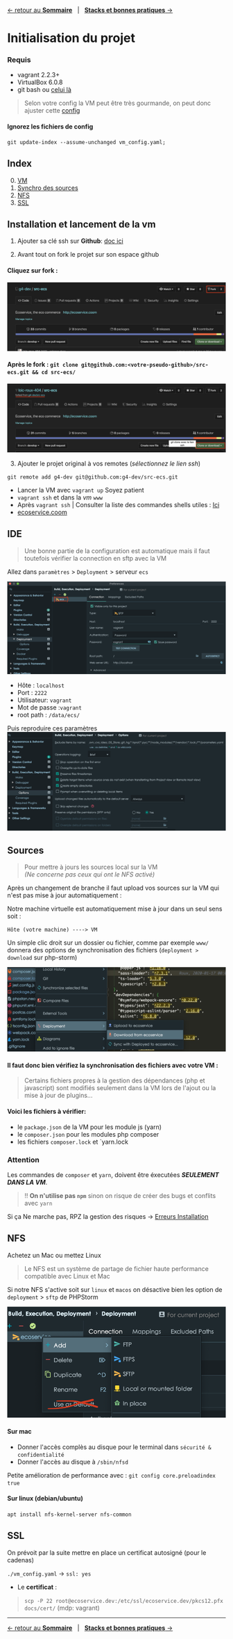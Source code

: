[&larr; retour au **Sommaire**](0Sommaire.md) &nbsp;&nbsp;| &nbsp;&nbsp;[**Stacks et bonnes pratiques** &rarr;](2Stack.md)

# Initialisation du projet

### Requis
- vagrant 2.2.3+
- VirtualBox 6.0.8
- git bash ou [celui là](5Tips#ConseildeShell)

>Selon votre config la VM peut être très gourmande, on peut donc ajuster cette [config](../vm_config.yaml)

#### Ignorez les fichiers de config
```
git update-index --assume-unchanged vm_config.yaml;
```

## Index

0. [VM](#installation-et-lancement-de-la-vm)
1. [Synchro des sources](#sources)
2. [NFS](#nfs)
3. [SSL](#ssl)

## Installation et lancement de la vm

1. Ajouter sa clé ssh sur **Github**: [doc ici](https://help.github.com/en/github/authenticating-to-github/generating-a-new-ssh-key-and-adding-it-to-the-ssh-agent#generating-a-new-ssh-key)

2. Avant tout on fork le projet sur son espace github

#### Cliquez sur fork :
![fork](res/fork.png)

#### Après le fork : `git clone git@github.com:<votre-pseudo-github>/src-ecs.git && cd src-ecs/`
![after_fork](res/after_fork.png)

3. Ajouter le projet original à vos remotes (*sélectionnez le lien ssh*)

```
git remote add g4-dev git@github.com:g4-dev/src-ecs.git
```

- Lancer la VM avec `vagrant up` Soyez patient
- `vagrant ssh` et dans la *vm* `www`
- Après `vagrant ssh` | Consulter la liste des commandes shells utiles : [Ici](5Tips.md)
- [ecoservice.coom](http://ecoservice.coom)

## IDE
> Une bonne partie de la configuration est automatique mais il faut toutefois vérifier la connection
en sftp avec la VM

Allez dans `paramètres` > `Deployment` > serveur `ecs`

![Déploiement](res/deployment.png)

- Hôte : `localhost`
- Port : `2222`
- Utilisateur: `vagrant`
- Mot de passe :`vagrant`
- root path : `/data/ecs/`

Puis reproduire ces paramètres
![Déploiement](res/deployement2.png)

## Sources
> Pour mettre à jours les sources local sur la VM <br>
> *(Ne concerne pas ceux qui ont le NFS activé)*

Après un changement de branche il faut upload vos sources sur la VM qui n'est pas mise à jour automatiquement : <br> 

Notre machine virtuelle est automatiquement mise à jour dans un seul sens soit :

```
Hôte (votre machine) ----> VM
```

Un simple clic droit sur un dossier ou fichier, comme par exemple `www/` donnera des options de synchronisation des fichiers (`deployment > download` sur php-storm)

![sources](res/upload_sources.png)

#### Il faut donc bien vérifiez la synchronisation des fichiers avec votre VM :
> Certains fichiers propres à la gestion des dépendances (php et javascript) sont modifiés seulement dans la VM lors de l'ajout ou la mise à jour de plugins...
#### Voici les fichiers à vérifier:

- le `package.json` de la VM pour les module js (yarn)
- le `composer.json` pour les modules php composer
- les fichiers `composer.lock` et `yarn.lock

### Attention 

Les commandes de `composer` et `yarn`, doivent être éxecutées ***SEULEMENT DANS LA VM***.

> !! **On n'utilise pas `npm`** sinon on risque de créer des bugs et conflits avec `yarn`

Si ça Ne marche pas, RPZ la gestion des risques &rarr; [Erreurs Installation](6KnowedErrors.md#installation)

## NFS

Achetez un Mac ou mettez Linux

>Le NFS est un système de partage de fichier haute performance compatible avec Linux et Mac<br>

Si notre NFS s'active soit sur `linux` et `macos` on désactive bien les option de `deployment` > `sftp` de PHPStorm

![disable-sftp](res/disable-sftp.png)

#### Sur mac
- Donner l'accès complès au disque pour le terminal dans `sécurité & confidentialité`
- Donner l'accès au disque à `/sbin/nfsd`

Petite amélioration de performance avec : `git config core.preloadindex true`

#### Sur linux (debian/ubuntu)
`apt install nfs-kernel-server nfs-common`

## SSL
On prévoit par la suite mettre en place un certificat autosigné (pour le cadenas)

`./vm_config.yaml` &rarr; `ssl: yes`

- Le **certificat** : 
> `scp -P 22 root@ecoservice.dev:/etc/ssl/ecoservice.dev/pkcs12.pfx docs/cert/` (mdp: vagrant)

---
[&larr; retour au **Sommaire**](0Sommaire.md) &nbsp;&nbsp;| &nbsp;&nbsp;[**Stacks et bonnes pratiques** &rarr;](2Stack.md)
